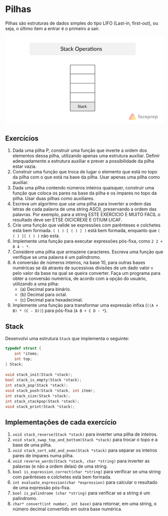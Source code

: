 # Pilhas

Pilhas são estruturas de dados simples do tipo LIFO (Last-in, first-out), ou seja,
o último item a entrar é o primeiro a sair.

![GIF](gif.gif)

## Exercícios

1) Dada uma pilha P, construir uma função que inverte a ordem dos elementos dessa pilha, utilizando apenas uma estrutura auxiliar. Definir adequadamente a estrutura auxiliar e prever a possibilidade da pilha estar vazia.
2) Construir uma função que troca de lugar o elemento que está no topo
   da pilha com o que está na base da pilha. Usar apenas uma pilha como
   auxiliar.
3) Dada uma pilha contendo números inteiros quaisquer, construir uma
   função que coloca os pares na base da pilha e os ímpares no topo da
   pilha. Usar duas pilhas como auxiliares.
4) Escreva um algoritmo que use uma pilha para inverter a ordem das letras de cada palavra de uma string ASCII, preservando a ordem das palavras. Por exemplo, para a string  ESTE EXERCICIO E MUITO FACIL  o resultado deve ser  ETSE OICICREXE E OTIUM LICAF.
5) Crie uma função que valide se expressões com parênteses e colchetes está bem formada. `( ( ) [ ( ) ] )` está bem formada, enquanto que `( ( ) ][ ( ) )` não está.
6) Implemente uma função para executar expressões pós-fixa, como `2 2 + 8 4 - *`.
7) Considere uma pilha que armazene caracteres.  Escreva uma função que verifique se uma palavra é um palíndromo.
8) A conversão de números inteiros, na base 10, para outras bases numéricas se dá através de sucessivas divisões de um dado valor `n` pelo valor da base na qual se queira converter. Faça um programa para obter a conversão numérica, de acordo com a opção do usuário, utilizando a uma pilha:
    - (a) Decimal para binário.
    - (b) Decimal para octal.
    - (c) Decimal para hexadecimal.
9) Implemente uma função para transformar uma expressão infixa (`((A + B) * (C - D))`) para pós-fixa (`A B + C D - *`).

## Stack

Desenvolvi uma estrutura `Stack` que implementa o seguinte:

```c
typedef struct {
	int *items;
	int top;
} Stack;

void stack_init(Stack *stack);
bool stack_is_empty(Stack *stack);
int stack_pop(Stack *stack);
void stack_push(Stack *stack, int item);
int stack_size(Stack *stack);
int stack_stackpop(Stack *stack);
void stack_print(Stack *stack);
```

## Implementações de cada exercício

1) `void stack_reverse(Stack *stack)` para inverter uma pilha de inteiros.
2) `void stack_swap_top_and_bottom(Stack *stack)` para trocar o topo e a base de uma pilha.
3) `void stack_sort_odd_and_even(Stack *stack)` para separar os inteiros pares de ímpares numa pilha.
4) `void reverse_words(Stack *stack, char *string)` para inverter as palavras (e não a ordem delas) de uma string.
5) `bool is_expression_correct(char *string)` para verificar se uma string com parênteses e colchetes está bem formada.
6) `int evaluate_expression(char *expression)` para calcular o resultado de uma expressão pós-fixa.
7) `bool is_palindrome (char *string)` para verificar se a string é um palíndromo.
8) `char* convert(int number, int base)` para retornar, em uma string, o número decimal convertido em outra base numérica.
